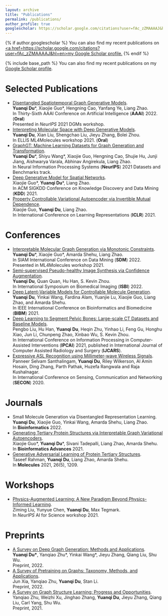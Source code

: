 ```yaml
---
layout: archive
title: "Publications"
permalink: /publications/
author_profile: true
googlescholar: https://scholar.google.com/citations?user=fAc_zZMAAAAJ&hl=en
---
```


{% if author.googlescholar %}
  You can also find my recent publications on <u><a href=https://scholar.google.com/citations?user=fAc_zZMAAAAJ&hl=en>my Google Scholar profile</a>.</u>
{% endif %}

{% include base_path %}
You can also find my recent publications on my [Google Scholar profile](https://scholar.google.com/citations?user=fAc_zZMAAAAJ&hl=en).

Selected Publications
======
* [Disentangled Spatiotemporal Graph Generative Models](https://arxiv.org/abs/2203.00411).  
**Yuanqi Du**\*, Xiaojie Guo\*, Hengning Cao, Yanfang Ye, Liang Zhao.  
In Thirty-Sixth AAAI Conference on Artificial Intelligence (**AAAI**) 2022. (**Oral**)  
Presented in *NeurIPS* 2021 DGMs workshop.
* [Interpreting Molecular Space with Deep Generative Models](https://openreview.net/forum?id=6gLEKETxUWp).  
**Yuanqi Du**, Xian Liu, Shengchao Liu, Jieyu Zhang, Bolei Zhou.  
In ELLIS ML4Molecules workshop 2021. (**Oral**)
* [GraphGT: Machine Learning Datasets for Graph Generation and Transformation](https://openreview.net/forum?id=NYgt9vcdyjm).  
**Yuanqi Du**\*, Shiyu Wang\*, Xiaojie Guo, Hengning Cao, Shujie Hu, Junji Jiang, Aishwarya Varala, Abhinav Angirekula, Liang Zhao.  
In Neural Information Processing Systems (**NeurIPS**) 2021 Datasets and Benchmarks track.
* [Deep Generative Model for Spatial Networks](http://cs.emory.edu/~lzhao41/materials/papers/KDD21__Spatial_Graphs_Disentanglement_preprinted.pdf).  
Xiaojie Guo\*, **Yuanqi Du**\*, Liang Zhao.  
In ACM SIGKDD Conference on Knowledge Discovery and Data Mining (**KDD**) 2021.
* [Property Controllable Variational Autoencoder via Invertible Mutual Dependence](https://openreview.net/forum?id=tYxG_OMs9WE).  
Xiaojie Guo, **Yuanqi Du**, Liang Zhao.  
In International Conference on Learning Representations (**ICLR**) 2021.

Conferences
======
* [Interpretable Molecular Graph Generation via Monotonic Constraints](https://arxiv.org/pdf/2203.00412.pdf).  
**Yuanqi Du**\*, Xiaojie Guo\*, Amarda Shehu, Liang Zhao.  
In SIAM International Conference on Data Mining (**SDM**) 2022.  
Presented in ML4Molecules workshop 2021.
* [Semi-supervised Pseudo-healthy Image Synthesis via Confidence Augmentation](https://arxiv.org/abs/2106.15345).  
**Yuanqi Du**, Quan Quan, Hu Han, S. Kevin Zhou.  
In International Symposium on Biomedical Imaging (**ISBI**) 2022.
* [Deep Latent-Variable Models for Controllable Molecule Generation](https://ieeexplore.ieee.org/document/9669692).  
**Yuanqi Du**, Yinkai Wang, Fardina Alam, Yuanjie Lu, Xiaojie Guo, Liang Zhao, and Amarda Shehu.  
In IEEE International Conference on Bioinformatics and Biomedicine (**BIBM**) 2021.
* [Deep Learning to Segment Pelvic Bones: Large-scale CT Datasets and Baseline Models](https://arxiv.org/pdf/2012.08721.pdf).  
Pengbo Liu, Hu Han, **Yuanqi Du**, Heqin Zhu, Yinhao Li, Feng Gu, Honghu Xiao, Jun Li, Chunpeng Zhao, Xinbao Wu, S. Kevin Zhou.  
In International Conference on Information Processing in Computer-Assisted Interventions (**IPCAI**) 2021, published in International Journal of Computer Assisted Radiology and Surgery (**IJCARS**).
* [Expressive ASL Recognition using Millimeter-wave Wireless Signals](https://ieeexplore.ieee.org/document/9158441).  
Panneer Selvam Santhalingam, **Yuanqi Du**, Riley Wilkerson, Al Amin Hosain, Ding Zhang, Parth Pathak, Huzefa Rangwala and Raja Kushalnagar.  
In International Conference on Sensing, Communication and Networking (**SECON**) 2020.

Journals 
======
* Small Molecule Generation via Disentangled Representation Learning.  
**Yuanqi Du**, Xiaojie Guo, Yinkai Wang, Amarda Shehu, Liang Zhao.  
In **Bioinformatics** 2022.
* [Generating Tertiary Protein Structures via Interpretable Graph Variational Autoencoders](https://academic.oup.com/bioinformaticsadvances/article/1/1/vbab036/6446026).  
Xiaojie Guo\*, **Yuanqi Du**\*, Sivani Tadepalli, Liang Zhao, Amarda Shehu.  
In **Bioinformatics Advances** 2021.
* [Generative Adversarial Learning of Protein Tertiary Structures](https://www.mdpi.com/1420-3049/26/5/1209).  
Taseef Rahman, **Yuanqi Du**, Liang Zhao, Amarda Shehu.  
In **Molecules** 2021, 26(5), 1209.  

Workshops 
======
* [Physics-Augmented Learning: A New Paradigm Beyond Physics-Informed Learning](https://arxiv.org/abs/2109.13901).  
Ziming Liu, Yunyue Chen, **Yuanqi Du**, Max Tegmark.  
In *NeurIPS* AI for Science workshop 2021.  

Preprints
======
* [A Survey on Deep Graph Generation: Methods and Applications](https://arxiv.org/pdf/2203.06714.pdf).  
**Yuanqi Du\***, Yanqiao Zhu\*, Yinkai Wang\*, Jieyu Zhang, Qiang Liu, Shu Wu.  
Preprint, 2022.
* [A Survey of Pretraining on Graphs: Taxonomy, Methods, and Applications](https://arxiv.org/abs/2202.07893).  
Jun Xia, Yanqiao Zhu, **Yuanqi Du**, Stan Li.  
Preprint, 2022.
* [A Survey on Graph Structure Learning: Progress and Opportunities](https://arxiv.org/abs/2103.03036).  
Yanqiao Zhu, Weizhi Xu, Jinghao Zhang, **Yuanqi Du**, Jieyu Zhang, Qiang Liu, Carl Yang, Shu Wu.  
Preprint, 2021.


<!-- Abstracts
======
* [American Sign Language Recognition Using an FMCW Wireless Sensor](http://yuanqidu.github.io/files/American_Sign_Language_Recognition_Using_an_FMCW_Wireless_Sensor.pdf).  
**Yuanqi Du**, Nguyen Dang, Riley Wilkerson, Parth Pathak, Huzefa Rangwala, Jana Kosecka.  
In *AAAI* Conference on Artificial Intelligence (AAAI) 2020 (Student Abstract). -->

<!-- Under review
======

* Equivariant Vector Field Network for Dynamics Modeling.  
Weitao Du\*, He Zhang\*, **Yuanqi Du**, Wei Chen, Bin Shao, Tie-Yan Liu.

* Efficient Deep Generative Models for Spatial Networks via Spanning Tree Sampler.  
Xiaojie Guo\*, **Yuanqi Du**\*, Zheng Zhang, Liang Zhao.

* ROMNet: Renovate the Old Memories.  
Runsheng Xu\*, Zhengzhong Tu\*, **Yuanqi Du**\*, Xiaoyu Dong, Jinlong Li, Zibo Meng, Jiaqi Ma, Hongkai Yu.  

Work-in-progress
======
* Facilitating Fundamental Science with AI.  
AI4Science Community: Yoshua Bengio, Payal Chandak, **Yuanqi Du**, Tianfan Fu, Wenhao Gao, Shirley Ho, Kexin Huang, Joan Lasenby, Shengchao Liu, Tie-Yan Liu, Ziming Liu, Debora Marks, Irina Rish, Hanchen Wang, Adrian Weller, Max Welling, Petar Veličković, Marinka Zitnik (**in alphabetical order**) -->


<!---->
<!--{% for post in site.publications reversed %}-->
<!--  {% include archive-single.html %}-->
<!--{% endfor %}-->
